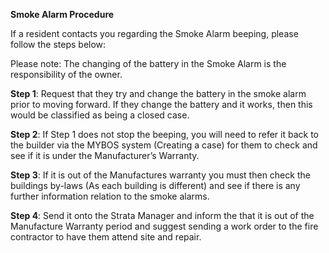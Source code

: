 **Smoke Alarm Procedure** 

If a resident contacts you regarding the Smoke Alarm beeping, please follow the steps below:  

Please note: The changing of the battery in the Smoke Alarm is the responsibility of the owner.  

**Step 1**: Request that they try and change the battery in the smoke alarm prior to moving forward. If they change the battery and it works, then this would be classified as being a closed case. 

 **Step 2**:  If Step 1 does not stop the beeping, you will need to refer it back to the builder via the MYBOS system (Creating a case) for them to check and see if it is under the Manufacturer’s Warranty.  

**Step 3**: If it is out of the Manufactures warranty you must then check the buildings by-laws (As each building is different) and see if there is any further information relation to the smoke alarms.  

**Step 4**: Send it onto the Strata Manager and inform the that it is out of the Manufacture Warranty period and suggest sending a work order to the fire contractor to have them attend site and repair.  

